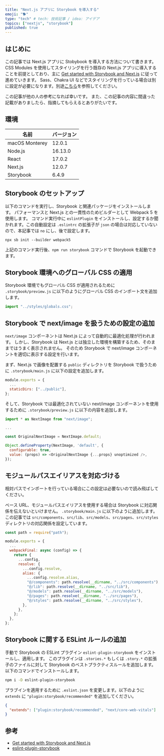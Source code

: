 ```yaml
---
title: "Next.js アプリに Storybook を導入する"
emoji: "🐕"
type: "tech" # tech: 技術記事 / idea: アイデア
topics: ["nextjs", "storybook"]
published: true
---
```


## はじめに

この記事では Next.js アプリに Stobybook を導入する方法について書きます。
CSS Modules を使用してスタイリングを行う既存の Next.js アプリに導入することを前提としており、主に [Get started with Storybook and Next.js](https://storybook.js.org/blog/get-started-with-storybook-and-next-js/) に従って進めていきます。
Sass、Chakra UI などでスタイリングを行っている場合は別に設定が必要になります。別途[こちら](https://storybook.js.org/docs/react/configure/styling-and-css)を参照してください。

この記事が他の人の参考になれば幸いです。
また、この記事の内容に間違った記載がありましたら、指摘してもらえるとありがたいです。

## 環境

| 名前           | バージョン |
| -------------- | ---------- |
| macOS Monterey | 12.0.1     |
| Node.js        | 16.13.0    |
| React          | 17.0.2     |
| Next.js        | 12.0.7     |
| Storybook      | 6.4.9      |

## Storybook のセットアップ

以下のコマンドを実行し、Storybook と関連パッケージをインストールします。
パフォーマンスと Next.js との一貫性のためビルダーとして Webpack 5 を使用します。
コマンド実行中に `eslintPlugin` をインストールし、設定するか聞かれます。この自動設定は `.eslintrc` の拡張子が `json` の場合は対応していないので、本記事では `no` にし、後で設定します。

```bash:terminal
npx sb init --builder webpack5
```

上記のコマンド実行後、`npm run storybook` コマンドで Storybook を起動できます。

## Storybook 環境へのグローバル CSS の適用

Storybook 環境でもグローバル CSS が適用されるために `.storybook/preview.js` に以下のようにグローバル CSS のインポート文を追加します。

```js:.storybook/preview.js
import "../styles/globals.css";
```

## Storybook で next/image を扱うための設定の追加

`next/image` コンポーネントは Next.js によって自動的に最適化処理が行われます。
しかし、Storybook は Next.js とは独立した環境を構築するため、そのままではうまく表示されません。
そのため Storybook で next/image コンポーネントを適切に表示する設定を行います。

まず、Next.js で画像を配置する `public` ディレクトリを Storybook で扱うために `.storybook/main.js` に以下の設定を追加します。

```js:.storybook/main.js
module.exports = {
  ...
  staticDirs: ["../public"],
};

```

そして、Storybook では最適化されていない next/image コンポーネントを使用するために `.storybook/preview.js` に以下の内容を追加します。

```js:.storybook/preview.js
import * as NextImage from "next/image";

...

const OriginalNextImage = NextImage.default;

Object.defineProperty(NextImage, 'default', {
  configurable: true,
  value: (props) => <OriginalNextImage {...props} unoptimized />,
});
```

## モジュールパスエイリアスを対応づける

相対パスでインポートを行っている場合にこの設定は必要ないので読み飛ばしてください。

ベース URL、モジュールパスエイリアスを使用する場合は Storybook に対応関係を伝えないといけません。
`.storybook/main.js` に以下のように追加します。
この記事では `src/components`、`src/lib`、`src/models`、`src/pages`、`src/styles` ディレクトリの対応関係を設定しています。

```js:.storybook/main.js
const path = require("path");

module.exports = {
  ...
  webpackFinal: async (config) => {
    return {
      ...config,
      resolve: {
        ...config.resolve,
        alias: {
          ...config.resolve.alias,
          "@/components": path.resolve(__dirname, "../src/components"),
          "@/lib": path.resolve(__dirname, "../src/lib"),
          "@/models": path.resolve(__dirname, "../src/models"),
          "@/pages": path.resolve(__dirname, "../src/pages"),
          "@/styles": path.resolve(__dirname, "../src/styles"),
        },
      },
    };
  },
};
```

## Storybook に関する ESLint ルールの追加

手動で Storybook の ESLint プラグイン `eslint-plugin-storybook` をインストールし、適用します。
このプラグインは `.stories.*` もしくは `.story.*` の拡張子のファイルに対して Storybook のベストプラクティスルールを追加します。
以下のコマンドでインストールします。

```bash
npm i -D eslint-plugin-storybook
```

プラブインを適用するために `.eslint.json` を変更します。以下のように `extends` に `"plugin:storybook/recommended"` を追加してください。

```json
{
  "extends": ["plugin:storybook/recommended", "next/core-web-vitals"]
}
```

## 参考

- [Get started with Storybook and Next.js](https://storybook.js.org/blog/get-started-with-storybook-and-next-js/)
- [eslint-plugin-storybook](https://github.com/storybookjs/eslint-plugin-storybook)
